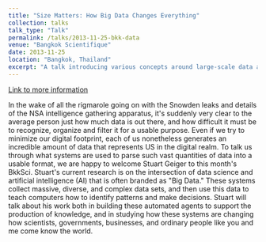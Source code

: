 ```yaml
---
title: "Size Matters: How Big Data Changes Everything"
collection: talks
talk_type: "Talk"
permalink: /talks/2013-11-25-bkk-data
venue: "Bangkok Scientifique"
date: 2013-11-25
location: "Bangkok, Thailand"
excerpt: "A talk introducing various concepts around large-scale data analysis to a general audience, including spam detection and governmental survellance."
---
```


<a href='http://www.meetup.com/bkksci/events/140639312/'>Link to more information</a>

In the wake of all the rigmarole going on with the Snowden leaks and details of the NSA intelligence gathering apparatus, it&apos;s suddenly very clear to the average person just how much data is out there, and how difficult it must be to recognize, organize and filter it for a usable purpose. Even if we try to minimize our digital footprint, each of us nonetheless generates an incredible amount of data that represents US in the digital realm. To talk us through what systems are used to parse such vast quantities of data into a usable format, we are happy to welcome Stuart Geiger to this month&apos;s BkkSci. Stuart&apos;s current research is on the intersection of data science and artificial intelligence (AI) that is often branded as &quot;Big Data.&quot; These systems collect massive, diverse, and complex data sets, and then use this data to teach computers how to identify patterns and make decisions. Stuart will talk about his work both in building these automated agents to support the production of knowledge, and in studying how these systems are changing how scientists, governments, businesses, and ordinary people like you and me come know the world.  
